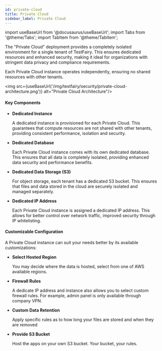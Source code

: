 ```yaml
---
id: private-cloud
title: Private Cloud
sidebar_label: Private Cloud
---
```


import useBaseUrl from '@docusaurus/useBaseUrl';
import Tabs from '@theme/Tabs';
import TabItem from '@theme/TabItem';

The "Private Cloud" deployment provides a completely isolated environment for a single tenant of TestFairy. This ensures 
dedicated resources and enhanced security, making it ideal for organizations with stringent data privacy and compliance
requirements. 

Each Private Cloud instance operates independently, ensuring no shared resources with other tenants.

<img src={useBaseUrl('/img/testfairy/security/private-cloud-architecture.png')} alt="Private Cloud Architecture"/>

#### Key Components

- **Dedicated Instance**

  A dedicated instance is provisioned for each Private Cloud. This guarantees that compute resources are
  not shared with other tenants, providing consistent performance, isolation and security. 

- **Dedicated Database** 

  Each Private Cloud instance comes with its own dedicated database. This ensures that all data is completely 
  isolated, providing enhanced data security and performance benefits.

- **Dedicated Data Storage (S3)**

  For object storage, each tenant has a dedicated S3 bucket. This ensures that files and data stored in the cloud 
  are securely isolated and managed separately.

- **Dedicated IP Address**

  Each Private Cloud instance is assigned a dedicated IP address. This allows for better control over network traffic,
  improved security through IP whitelisting.

#### Customizable Configuration

A Private Cloud instance can suit your needs better by its available customizations:

- **Select Hosted Region**

  You may decide where the data is hosted, select from one of AWS available regions.

- **Firewall Rules**

  A dedicate IP address and instance also allows you to select custom firewall rules. For example, admin panel is
  only available through company VPN.

- **Custom Data Retention**

  Apply specific rules as to how long your files are stored and when they are removed

- **Provide S3 Bucket**

  Host the apps on your own S3 bucket. Your bucket, your rules. 





